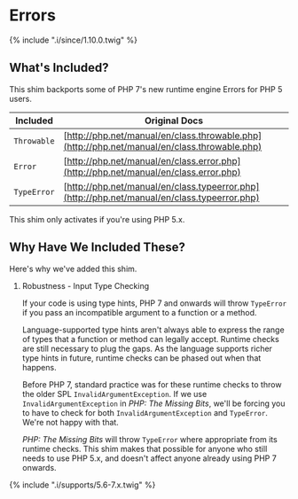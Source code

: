 # Errors

{% include ".i/since/1.10.0.twig" %}

## What's Included?

This shim backports some of PHP 7's new runtime engine Errors for PHP 5 users.

Included | Original Docs
---------|--------------
`Throwable` | [http://php.net/manual/en/class.throwable.php](http://php.net/manual/en/class.throwable.php)
`Error` | [http://php.net/manual/en/class.error.php](http://php.net/manual/en/class.error.php)
`TypeError` | [http://php.net/manual/en/class.typeerror.php](http://php.net/manual/en/class.typeerror.php)

<div class="callout attention" markdown="1">
This shim only activates if you're using PHP 5.x.
</div>

## Why Have We Included These?

Here's why we've added this shim.

1. Robustness - Input Type Checking

   If your code is using type hints, PHP 7 and onwards will throw `TypeError` if you pass an incompatible argument to a function or a method.

   Language-supported type hints aren't always able to express the range of types that a function or method can legally accept. Runtime checks are still necessary to plug the gaps. As the language supports richer type hints in future, runtime checks can be phased out when that happens.

   Before PHP 7, standard practice was for these runtime checks to throw the older SPL `InvalidArgumentException`. If we use `InvalidArgumentException` in _PHP: The Missing Bits_, we'll be forcing you to have to check for both `InvalidArgumentException` and `TypeError`. We're not happy with that.

   _PHP: The Missing Bits_ will throw `TypeError` where appropriate from its runtime checks. This shim makes that possible for anyone who still needs to use PHP 5.x, and doesn't affect anyone already using PHP 7 onwards.

{% include ".i/supports/5.6-7.x.twig" %}
